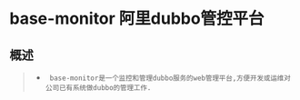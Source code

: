 # base-monitor 阿里dubbo管控平台

## 概述
>    *      base-monitor是一个监控和管理dubbo服务的web管理平台,方便开发或运维对公司已有系统做dubbo的管理工作.

